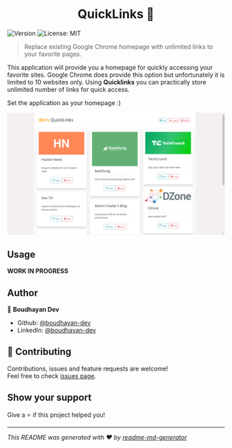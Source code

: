 <h1 align="center"> QuickLinks 👋</h1>
<p>
  <img alt="Version" src="https://img.shields.io/badge/version-1.0.0-blue.svg?cacheSeconds=2592000" />
  
  <img alt="License: MIT" src="https://img.shields.io/badge/License-MIT-yellow.svg" />
  
</p>

>  Replace existing Google Chrome homepage with unlimited links to your favorite pages.

This application will provide you a homepage for quickly accessing your favorite sites. Google Chrome does provide this option but unfortunately it is limited to 10 websites only. Using **Quicklinks** you can practically store unlimited number of links for quick access.

Set the application as your homepage :)

<img alt="Version" src="./docs/screen.png" />


## Usage

**WORK IN PROGRESS**

## Author

👤 **Boudhayan Dev**

* Github: [@boudhayan-dev](https://github.com/boudhayan-dev)
* LinkedIn: [@boudhayan-dev ](https://www.linkedin.com/in/boudhayan-dev/ )

## 🤝 Contributing

Contributions, issues and feature requests are welcome!<br />
Feel free to check [issues page](https://github.com/boudhayan-dev/QuickLinks/issues). 

## Show your support

Give a ⭐️ if this project helped you!

***
_This README was generated with ❤️ by [readme-md-generator](https://github.com/kefranabg/readme-md-generator)_